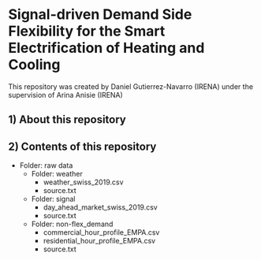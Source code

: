 # Signal-driven Demand Side Flexibility for the Smart Electrification of Heating and Cooling
This repository was created by Daniel Gutierrez-Navarro (IRENA) under the supervision of Arina Anisie (IRENA)

## 1) About this repository

## 2) Contents of this repository
- Folder: raw data
    - Folder: weather
        - weather_swiss_2019.csv
        - source.txt
    - Folder: signal
        - day_ahead_market_swiss_2019.csv
        - source.txt
    - Folder: non-flex_demand
        - commercial_hour_profile_EMPA.csv
        - residential_hour_profile_EMPA.csv
        - source.txt
    
